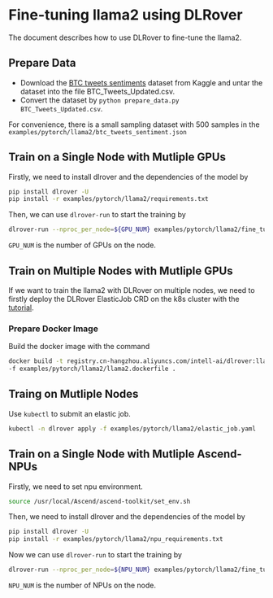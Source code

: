 # Fine-tuning llama2 using DLRover

The document describes how to use DLRover to fine-tune the llama2.

## Prepare Data

- Download the [BTC tweets sentiments](https://www.kaggle.com/datasets/aisolutions353/btc-tweets-sentiment)
dataset from Kaggle and untar the dataset into the file BTC_Tweets_Updated.csv.
- Convert the dataset by `python prepare_data.py BTC_Tweets_Updated.csv`.

For convenience, there is a small sampling dataset with 500 samples
in the `examples/pytorch/llama2/btc_tweets_sentiment.json`

## Train on a Single Node with Mutliple GPUs

Firstly, we need to install dlrover and the dependencies of the model by

```bash
pip install dlrover -U
pip install -r examples/pytorch/llama2/requirements.txt
```

Then, we can use `dlrover-run` to start the training by

```bash
dlrover-run --nproc_per_node=${GPU_NUM} examples/pytorch/llama2/fine_tuning.py 
```

`GPU_NUM` is the number of GPUs on the node.

## Train on Multiple Nodes with Mutliple GPUs

If we want to train the llama2 with DLRover on multiple nodes, we need to firstly
deploy the DLRover ElasticJob CRD on the k8s cluster with the
[tutorial](../../../docs/tutorial/torch_elasticjob_on_k8s.md).

### Prepare Docker Image

Build the docker image with the command

```bash
docker build -t registry.cn-hangzhou.aliyuncs.com/intell-ai/dlrover:llama-finetuning \
-f examples/pytorch/llama2/llama2.dockerfile .
```

## Traing on Mutliple Nodes

Use `kubectl` to submit an elastic job.

```bash
kubectl -n dlrover apply -f examples/pytorch/llama2/elastic_job.yaml
```

## Train on a Single Node with Mutliple Ascend-NPUs
Firstly, we need to set npu environment.
```bash
source /usr/local/Ascend/ascend-toolkit/set_env.sh
```

Then, we need to install dlrover and the dependencies of the model by

```bash
pip install dlrover -U
pip install -r examples/pytorch/llama2/npu_requirements.txt
```

Now we can use `dlrover-run` to start the training by

```bash
dlrover-run --nproc_per_node=${NPU_NUM} examples/pytorch/llama2/fine_tuning.py 
```

`NPU_NUM` is the number of NPUs on the node.